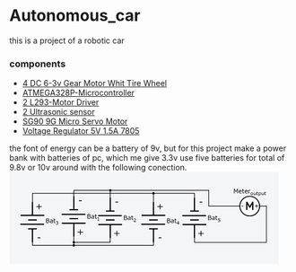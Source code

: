 # Autonomous_car
this is a project of a robotic car
 ### components
 * [4 DC 6-3v Gear Motor Whit Tire Wheel](http://www.ebay.com/itm/NEW-1X-FOR-ARDUINO-SMART-CAR-ROBOT-PLASTIC-TIRE-WHEEL-WITH-DC-3-6V-GEAR-MOTOR-/131459704359?hash=item1e9b9be627:g:I~sAAOSwrklVCUdL) 
 * [ATMEGA328P-Microcontroller](http://www.ebay.com/itm/1PCS-ATMEGA328P-PU-Microcontrolle-r-With-ARDUINO-UNO-R3-Bootloader-A-/301919879068?hash=item464bd3bf9c:g:Dq4AAOSw5VZXA0-9)
 * [2 L293-Motor Driver](http://www.ebay.com/itm/L293D-Motor-Driver-16-DIP-/302180116794?hash=item465b56a93a:g:I-0AAOSwEzxYZKF~)
 * [2 Ultrasonic sensor](http://www.ebay.com/itm/1pcs-Ultrasonic-Module-HC-SR04-Distance-Measuring-Transducer-Sensor-for-Arduino-/400985326881?hash=item5d5c968521:g:kLQAAOxyNyFS-xFw)
 * [SG90 9G Micro Servo Motor](http://www.ebay.com/itm/SG90-9G-micro-servo-motor-TowerPro-RC-Robot-Helicopter-Airplane-control-/301973620067?hash=item464f07c563:g:2isAAOSw4q9XT9SA)
 * [Voltage Regulator 5V 1.5A 7805](http://www.ebay.com/itm/10pcs-New-L7805CV-L7805-LM7805-ST-TO-220-Voltage-Regulator-5V-1-5A-/280951239771?hash=item4169ffb45b:g:0VgAAOxyepRRwEr0)

 the font of energy can be a battery of 9v, but for this project make a power bank with batteries of pc, which me give 3.3v use five batteries for total of 9.8v or 10v around with the following conection.
 ![Power bank]( ./img_car/power_bank.jpg)